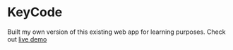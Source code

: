 # KeyCode
Built my own version of this existing web app for learning purposes.
Check out [live demo](https://mystifying-dijkstra-952481.netlify.app/)
